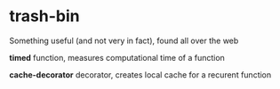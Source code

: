 # trash-bin
Something useful (and not very in fact), found all over the web

<b>timed</b> function, measures computational time of a function 

<b>cache-decorator</b> decorator, creates local cache for a recurent function 
